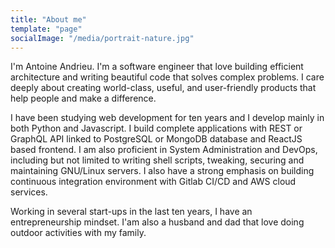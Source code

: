 ```yaml
---
title: "About me"
template: "page"
socialImage: "/media/portrait-nature.jpg"
---
```


I'm Antoine Andrieu. I'm a software engineer that love building efficient architecture and writing beautiful code that solves complex problems. I care deeply about creating world-class, useful, and user-friendly products that help people and make a difference.

I have been studying web development for ten years and I develop mainly in both Python and Javascript. I build complete applications with REST or GraphQL API linked to PostgreSQL or MongoDB database and ReactJS based frontend. I am also proficient in System Administration and DevOps, including but not limited to writing shell scripts, tweaking, securing and maintaining GNU/Linux servers. I also have a strong emphasis on building continuous integration environment with Gitlab CI/CD and AWS cloud services.

Working in several start-ups in the last ten years, I have an entrepreneurship mindset. I'am also a husband and dad that love doing outdoor activities with my family.
